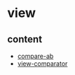 # view

## content
* [compare-ab](/docs/functions/view/compare-ab.md)
* [view-comparator](/docs/functions/view/view-comparator.md)
